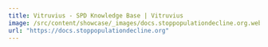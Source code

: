 ```yaml
---
title: Vitruvius - SPD Knowledge Base | Vitruvius
image: /src/content/showcase/_images/docs.stoppopulationdecline.org.webp
url: "https://docs.stoppopulationdecline.org"
---
```

